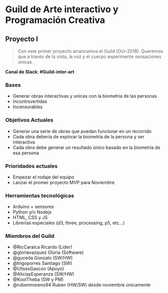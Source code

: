 # Guild de Arte interactivo y Programación Creativa

## Proyecto I 
> Con este primer proyecto arrancamos el Guild (Oct-2018). Queremos que a través de la vista, la voz y el cuerpo experimente sensaciones únicas.

**Canal de Slack: #Guild-inter-art**

### Bases
- Generar obras interactivas y unicas con la biometría de las personas
- Incontrovertidas
- Incensurables

### Objetivos Actuales
- Generar una serie de obras que puedan funcionar en un recorrido
- Cada obra debería de explorar la biometría de la persona y ser interactiva
- Cada obra debe generar un resultado único basado en la biometría de esa persona

### Prioridades actuales
- Empezar el rodaje del equipo
- Lanzar el promer proyecto MVP para Noviembre

### Herramientas tecnológicas
- Arduino + sensores 
- Python y/o Nodejs
- HTML, CSS y JS
- Librerías especiales (d3, three, processing, p5, etc...)

### Miembros del Guild
- @RicCaralca Ricardo (Lider)
- @gloriavazquez Gloria (Software)
- @guceda Gonzalo (SW/HW)
- @trigoporres Santiago (SW)
- @UlisesGascon (Apoyo)
- @AliciayEsperanza (SW/HW)
- @KoolTheba (SW y PM)
- @rubenmoreno94 Ruben (HW/SW) desde noviembre únicamente




